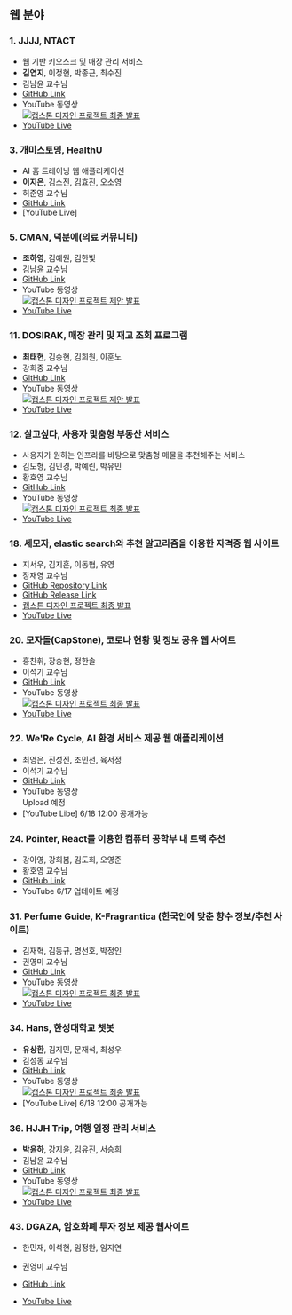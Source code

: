 ## 웹 분야

### 1. JJJJ, NTACT
- 웹 기반 키오스크 및 매장 관리 서비스
- **김연지**, 이정현, 박종근, 최수진
- 김남윤 교수님
- [GitHub Link](https://github.com/coding-Benny/NTACT#readme)
- YouTube 동영상 <br>[![캡스톤 디자인 프로젝트 최종 발표](https://img.youtube.com/vi/Jv8nx1BdveI/0.jpg)](https://youtu.be/Jv8nx1BdveI)
- [YouTube Live](https://www.youtube.com/watch?v=gtd6_RQ6X_o)

### 3. 개미스토밍, HealthU
- AI 홈 트레이닝 웹 애플리케이션
- **이지은**, 김소진, 김효진, 오소영
- 허준영 교수님
- [GitHub Link](https://github.com/gaemistorming/Capstone-WEB)
- [YouTube Live]

### 5. CMAN, 덕분에(의료 커뮤니티)
- **조하영**, 김예원, 김한빛
- 김남윤 교수님
- [GitHub Link](https://github.com/equipoida/CapstoneFinal)
- YouTube 동영상 <br>
[![캡스톤 디자인 프로젝트 제안 발표](https://img.youtube.com/vi/xTvoeX3piM0/0.jpg)](https://www.youtube.com/watch?v=xTvoeX3piM0)
- [YouTube Live](https://youtu.be/IcGPTcov_VA)

### 11. DOSIRAK, 매장 관리 및 재고 조회 프로그램
- **최태현**, 김승현, 김희원, 이훈노
- 강희중 교수님
- [GitHub Link](https://github.com/gnssh606/DOSIRAK)
- YouTube 동영상 <br>
[![캡스톤 디자인 프로젝트 제안 발표](https://img.youtube.com/vi/6YcokBnyOJM/0.jpg)](https://www.youtube.com/watch?v=6YcokBnyOJM)
- [YouTube Live](https://www.youtube.com/watch?v=GkqBfKvWj-Q)

### 12. 살고싶다, 사용자 맟춤형 부동산 서비스
- 사용자가 원하는 인프라를 바탕으로 맞춤형 매물을 추천해주는 서비스
- 김도형, 김민경, 박예린, 박유민
- 황호영 교수님
- [GitHub Link](https://github.com/salgosipda/Salgosipda)
- YouTube 동영상 <br> 
[![캡스톤 디자인 프로젝트 최종 발표](https://img.youtube.com/vi/f3Ml7c4RU4E/0.jpg)](https://youtu.be/f3Ml7c4RU4E)
- [YouTube Live]()

### 18. 세모자, elastic search와 추천 알고리즘을 이용한 자격증 웹 사이트		
- 지서우, 김지훈, 이동협, 유영
- 장재영 교수님
- [GitHub Repository Link](https://github.com/hsu18/Capstone)
- [GitHub Release Link](https://github.com/hsu18/Capstone/releases/tag/v0.0.1)
- [캡스톤 디자인 프로젝트 최종 발표](https://www.youtube.com/channel/UC9OZOrKOgJxlEjwrJfmTbzA)
- [YouTube Live](https://youtu.be/780ineZzYvk)

### 20. 모자돌(CapStone), 코로나 현황 및 정보 공유 웹 사이트
- 홍찬휘, 장승현, 정한솔
- 이석기 교수님
- [GitHub Link](https://github.com/seunghyun-Jang/corona-inside)
- YouTube 동영상 <br>
[![캡스톤 디자인 프로젝트 최종 발표](https://img.youtube.com/vi/s5AuLqgoOJE/0.jpg)](https://youtu.be/s5AuLqgoOJE)
- [YouTube Live](https://youtu.be/vcFakfuUG9Q)

### 22. We'Re Cycle, AI 환경 서비스 제공 웹 애플리케이션
- 최영은, 진성진, 조민선, 육서정
- 이석기 교수님
- [GitHub Link](https://github.com/uuu0105/werecycle)
- YouTube 동영상 <br>
Upload 예정
- [YouTube Libe] 6/18 12:00 공개가능


### 24. Pointer, React를 이용한 컴퓨터 공학부 내 트랙 추천
- 강아영, 강희봄, 김도희, 오영준
- 황호영 교수님
- [GitHub Link](https://github.com/ayrdaz/testreact)
- YouTube 6/17 업데이트 예정

### 31. Perfume Guide, K-Fragrantica (한국인에 맞춘 향수 정보/추천 사이트)
- 김재혁, 김동규, 명선호, 박정인
- 권영미 교수님
- [GitHub Link](https://github.com/PerfumeGuide/Capstone_PerfumeGuide.git)
- YouTube 동영상 <br>
[![캡스톤 디자인 프로젝트 최종 발표](https://img.youtube.com/vi/SXLIkEwFVqA/0.jpg)](https://youtu.be/SXLIkEwFVqA)
- [YouTube Live](https://youtu.be/hxQd1yiGbKM)

### 34. Hans, 한성대학교 챗봇
- **유상환**, 김지민, 문재석, 최성우
- 김성동 교수님
- [GitHub Link](https://github.com/QuaintCoding/chatbot-dialogflow)
- YouTube 동영상 <br>
[![캡스톤 디자인 프로젝트 최종 발표](https://img.youtube.com/vi/sGrDE2R9R9g/0.jpg)](https://youtu.be/sGrDE2R9R9g)
- [YouTube Live] 6/18 12:00 공개가능

### 36. HJJH Trip, 여행 일정 관리 서비스
- **박윤하**, 강지윤, 김유진, 서승희
- 김남윤 교수님
- [GitHub Link](https://github.com/0atx/capstone)
- YouTube 동영상 <br>
[![캡스톤 디자인 프로젝트 최종 발표](https://img.youtube.com/vi/615VkJComIY/0.jpg)](https://youtu.be/615VkJComIY)
- [YouTube Live](https://youtu.be/N8uVDuWjIbQ)

### 43. DGAZA, 암호화폐 투자 정보 제공 웹사이트
- 한민재, 이석현, 임정완, 임지연
- 권영미 교수님
- [GitHub Link](https://github.com/lim97/lim97.github.io)

- [YouTube Live](https://youtu.be/7Drmxcfq4Mg)
